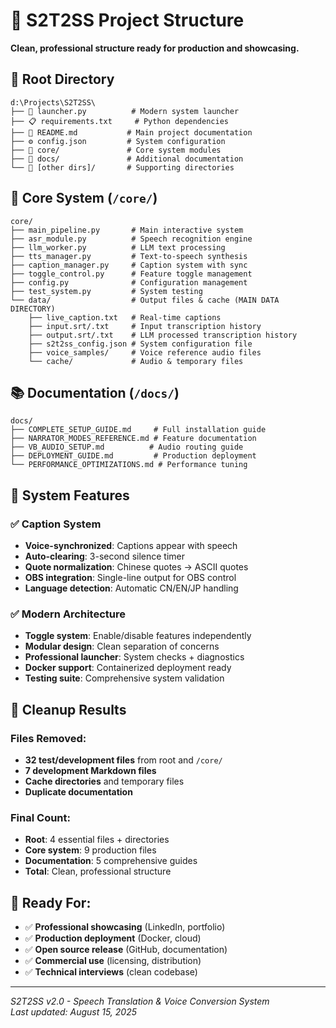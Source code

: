 # 🚀 S2T2SS Project Structure

**Clean, professional structure ready for production and showcasing.**

## 📁 Root Directory
```
d:\Projects\S2T2SS\
├── 🚀 launcher.py          # Modern system launcher
├── 📋 requirements.txt     # Python dependencies  
├── 📖 README.md           # Main project documentation
├── ⚙️ config.json         # System configuration
├── 📂 core/               # Core system modules
├── 📂 docs/               # Additional documentation
└── 📂 [other dirs]/       # Supporting directories
```

## 🎯 Core System (`/core/`)
```
core/
├── main_pipeline.py       # Main interactive system
├── asr_module.py          # Speech recognition engine
├── llm_worker.py          # LLM text processing  
├── tts_manager.py         # Text-to-speech synthesis
├── caption_manager.py     # Caption system with sync
├── toggle_control.py      # Feature toggle management
├── config.py              # Configuration management
├── test_system.py         # System testing
└── data/                  # Output files & cache (MAIN DATA DIRECTORY)
    ├── live_caption.txt   # Real-time captions
    ├── input.srt/.txt     # Input transcription history
    ├── output.srt/.txt    # LLM processed transcription history
    ├── s2t2ss_config.json # System configuration file
    ├── voice_samples/     # Voice reference audio files
    └── cache/             # Audio & temporary files
```

## 📚 Documentation (`/docs/`)
```
docs/
├── COMPLETE_SETUP_GUIDE.md     # Full installation guide
├── NARRATOR_MODES_REFERENCE.md # Feature documentation
├── VB_AUDIO_SETUP.md          # Audio routing guide  
├── DEPLOYMENT_GUIDE.md         # Production deployment
└── PERFORMANCE_OPTIMIZATIONS.md # Performance tuning
```

## 🎯 System Features

### ✅ Caption System  
- **Voice-synchronized**: Captions appear with speech
- **Auto-clearing**: 3-second silence timer
- **Quote normalization**: Chinese quotes → ASCII quotes
- **OBS integration**: Single-line output for OBS control
- **Language detection**: Automatic CN/EN/JP handling

### ✅ Modern Architecture
- **Toggle system**: Enable/disable features independently
- **Modular design**: Clean separation of concerns
- **Professional launcher**: System checks + diagnostics
- **Docker support**: Containerized deployment ready
- **Testing suite**: Comprehensive system validation

## 🧹 Cleanup Results

### Files Removed:
- **32 test/development files** from root and `/core/`
- **7 development Markdown files** 
- **Cache directories** and temporary files
- **Duplicate documentation**

### Final Count:
- **Root**: 4 essential files + directories
- **Core system**: 9 production files  
- **Documentation**: 5 comprehensive guides
- **Total**: Clean, professional structure

## 🚀 Ready For:
- ✅ **Professional showcasing** (LinkedIn, portfolio)
- ✅ **Production deployment** (Docker, cloud)
- ✅ **Open source release** (GitHub, documentation)
- ✅ **Commercial use** (licensing, distribution)
- ✅ **Technical interviews** (clean codebase)

---
*S2T2SS v2.0 - Speech Translation & Voice Conversion System*  
*Last updated: August 15, 2025*
